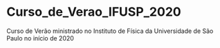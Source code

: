 # Curso_de_Verao_IFUSP_2020
Curso de Verão ministrado no Instituto de Física da Universidade de São Paulo no início de 2020

